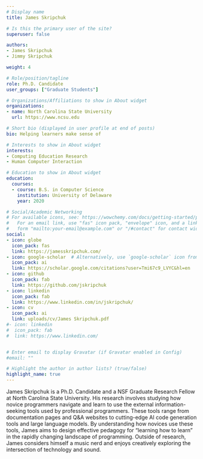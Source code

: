 ```yaml
---
# Display name
title: James Skripchuk

# Is this the primary user of the site?
superuser: false

authors:
- James Skripchuk
- Jimmy Skripchuk

weight: 4

# Role/position/tagline
role: Ph.D. Candidate
user_groups: ["Graduate Students"]

# Organizations/Affiliations to show in About widget
organizations:
- name: North Carolina State University
  url: https://www.ncsu.edu

# Short bio (displayed in user profile at end of posts)
bio: Helping learners make sense of

# Interests to show in About widget
interests:
- Computing Education Research
- Human Computer Interaction

# Education to show in About widget
education:
  courses:
  - course: B.S. in Computer Science
    institution: University of Delaware
    year: 2020

# Social/Academic Networking
# For available icons, see: https://wowchemy.com/docs/getting-started/page-builder/#icons
#   For an email link, use "fas" icon pack, "envelope" icon, and a link in the
#   form "mailto:your-email@example.com" or "/#contact" for contact widget.
social:
- icon: globe
  icon_pack: fas
  link: https://jamesskripchuk.com/
- icon: google-scholar  # Alternatively, use `google-scholar` icon from `ai` icon pack
  icon_pack: ai
  link: https://scholar.google.com/citations?user=Tmi67c9_LVYC&hl=en
- icon: github
  icon_pack: fab
  link: https://github.com/jskripchuk
- icon: linkedin
  icon_pack: fab
  link: https://www.linkedin.com/in/jskripchuk/
- icon: cv
  icon_pack: ai
  link: uploads/cv/James Skripchuk.pdf
#- icon: linkedin
#  icon_pack: fab
#  link: https://www.linkedin.com/


# Enter email to display Gravatar (if Gravatar enabled in Config)
#email: ""

# Highlight the author in author lists? (true/false)
highlight_name: true
---
```


James Skripchuk is a Ph.D. Candidate and a NSF Graduate Research Fellow at North Carolina State University. His research involves studying how novice programmers navigate and learn to use the external information-seeking tools used by professional programmers. These tools range from documentation pages and Q&A websites to cutting-edge AI code generation tools and large language models. By understanding how novices use these tools, James aims to design effective pedagogy for “learning how to learn” in the rapidly changing landscape of programming. Outside of research, James considers himself a music nerd and enjoys creatively exploring the intersection of technology and sound.
